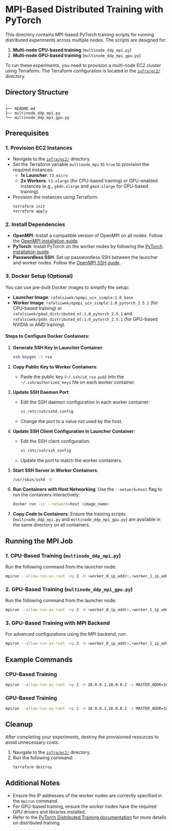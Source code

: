 # MPI-Based Distributed Training with PyTorch

This directory contains MPI-based PyTorch training scripts for running distributed experiments across multiple nodes. The scripts are designed for:

1. **Multi-node CPU-based training** (`multinode_ddp_mpi.py`)
2. **Multi-node GPU-based training** (`multinode_ddp_mpi_gpu.py`)

To run these experiments, you need to provision a multi-node EC2 cluster using Terraform. The Terraform configuration is located in the [`infra/ec2/`](../../infra/ec2/) directory.

## Directory Structure

```
.
├── README.md
├── multinode_ddp_mpi.py
└── multinode_ddp_mpi_gpu.py
```

## Prerequisites

### 1. Provision EC2 Instances
- Navigate to the [`infra/ec2/`](../../infra/ec2/) directory.
- Set the Terraform variable `multinode_mpi` to `true` to provision the required instances:
  - **1x Launcher**: `t3.micro`
  - **2x Workers**: `t3.xlarge` (for CPU-based training) or GPU-enabled instances (e.g., `g4dn.xlarge` and `g4ad.xlarge` for GPU-based training).
- Provision the instances using Terraform:
  ```bash
  terraform init
  terraform apply
  ```

### 2. Install Dependencies
- **OpenMPI**: Install a compatible version of OpenMPI on all nodes. Follow the [OpenMPI installation guide](https://www.open-mpi.org/faq/?category=building#easy-build).
- **PyTorch**: Install PyTorch on the worker nodes by following the [PyTorch installation guide](https://pytorch.org/get-started/locally/).
- **Passwordless SSH**: Set up passwordless SSH between the launcher and worker nodes. Follow the [OpenMPI SSH guide](https://docs.open-mpi.org/en/v5.0.x/launching-apps/ssh.html).

### 3. Docker Setup (Optional)
You can use pre-built Docker images to simplify the setup:
- **Launcher Image**: `rafalsiwek/opmpi_ucx_simple:1.0_base`
- **Worker Image**: `rafalsiwek/opmpi_ucx_simple:1.0_pytorch_2.5.1` (for CPU-based training) or `rafalsiwek/g4ad_distributed_ml:1.0_pytorch_2.5.1` and `rafalsiwek/g4dn_distributed_ml:1.0_pytorch_2.5.1` (for GPU-based NVIDIA or AMD training).

#### Steps to Configure Docker Containers:
1. **Generate SSH Key in Launcher Container**:
   ```bash
   ssh-keygen -t rsa
   ```

2. **Copy Public Key to Worker Containers**:
   - Paste the public key (`~/.ssh/id_rsa.pub`) into the `~/.ssh/authorized_keys` file on each worker container.

3. **Update SSH Daemon Port**:
   - Edit the SSH daemon configuration in each worker container:
     ```bash
     vi /etc/ssh/sshd_config
     ```
   - Change the port to a value not used by the host.

4. **Update SSH Client Configuration in Launcher Container**:
   - Edit the SSH client configuration:
     ```bash
     vi /etc/ssh/ssh_config
     ```
   - Update the port to match the worker containers.

5. **Start SSH Server in Worker Containers**:
   ```bash
   /usr/sbin/sshd -D
   ```

6. **Run Containers with Host Networking**:
   Use the `--network=host` flag to run the containers interactively:
   ```bash
   docker run -it --network=host <image_name>
   ```

7. **Copy Code to Containers**:
   Ensure the training scripts (`multinode_ddp_mpi.py` and `multinode_ddp_mpi_gpu.py`) are available in the same directory on all containers.

## Running the MPI Job

### 1. CPU-Based Training (`multinode_ddp_mpi.py`)
Run the following command from the launcher node:
```bash
mpirun --allow-run-as-root -np 2 -H <worker_0_ip_addr>,<worker_1_ip_addr> -x MASTER_ADDR=<worker_0_ip_addr> -x MASTER_PORT=1234 python3 /test/multinode_ddp_mpi.py <parameters>
```

### 2. GPU-Based Training (`multinode_ddp_mpi_gpu.py`)
Run the following command from the launcher node:
```bash
mpirun --allow-run-as-root -np 2 -H <worker_0_ip_addr>,<worker_1_ip_addr> -x MASTER_ADDR=<worker_0_ip_addr> -x MASTER_PORT=1234 /opt/conda/envs/py_3.12/bin/python /test/multinode_ddp_mpi_gpu.py <parameters>
```

### 3. GPU-Based Training with MPI Backend
For advanced configurations using the MPI backend, run:
```bash
mpirun --allow-run-as-root -np 2 -H <worker_0_ip_addr>,<worker_1_ip_addr> -mca pml ucx -mca coll_ucc_enable 1 -mca coll_ucc_priority 100 -x UCX_ROCM_COPY_D2H_THRESH=0 -x UCX_ROCM_COPY_H2D_THRESH=0 -x UCC_EC_ROCM_REDUCE_HOST_LIMIT=0 -x UCC_EC_ROCM_COPY_HOST_LIMIT=0 -x OMPI_MCA_mpi_accelerator_rocm_memcpyD2H_limit=0 -x OMPI_MCA_mpi_accelerator_rocm_memcpyH2D_limit=0 /opt/conda/envs/py_3.12/bin/python /test/multinode_ddp_mpi_gpu.py <parameters>
```

## Example Commands

### CPU-Based Training
```bash
mpirun --allow-run-as-root -np 2 -H 10.0.0.1,10.0.0.2 -x MASTER_ADDR=10.0.0.1 -x MASTER_PORT=1234 python3 /test/multinode_ddp_mpi.py 1000 1000
```

### GPU-Based Training
```bash
mpirun --allow-run-as-root -np 2 -H 10.0.0.1,10.0.0.2 -x MASTER_ADDR=10.0.0.1 -x MASTER_PORT=1234 /opt/conda/envs/py_3.12/bin/python /test/multinode_ddp_mpi_gpu.py 1000 1000
```

## Cleanup

After completing your experiments, destroy the provisioned resources to avoid unnecessary costs:
1. Navigate to the [`infra/ec2/`](../../infra/ec2/) directory.
2. Run the following command:
   ```bash
   terraform destroy
   ```

## Additional Notes

- Ensure the IP addresses of the worker nodes are correctly specified in the `mpirun` command.
- For GPU-based training, ensure the worker nodes have the required GPU drivers and libraries installed.
- Refer to the [PyTorch Distributed Training documentation](https://pytorch.org/tutorials/intermediate/ddp_tutorial.html) for more details on distributed training.